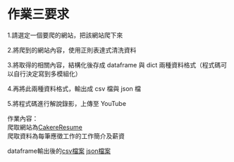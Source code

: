 作業三要求  
===
1.請選定一個要爬的網站，把該網站爬下來  

2.將爬到的網站內容，使用正則表達式清洗資料  

3.將取得的相關內容，結構化後存成 dataframe 與 dict 兩種資料格式（程式碼可以自行決定寫到多模組化）  

4.再將此兩種資料格式，輸出成 csv 檔與 json 檔  

5.將程式碼進行解說錄影，上傳至 YouTube  

作業內容：  
爬取網站為[CakereResume](https://www.cakeresume.com/jobs?location_list%5B0%5D=Taiwan)  
爬取資料為每筆應徵工作的工作簡介及薪資  

dataframe輸出後的[csv檔案](https://github.com/l007l/112-2-Programming-Language/blob/main/HW3/output.csv)  [json檔案](https://github.com/l007l/112-2-Programming-Language/blob/main/HW3/output.json)
